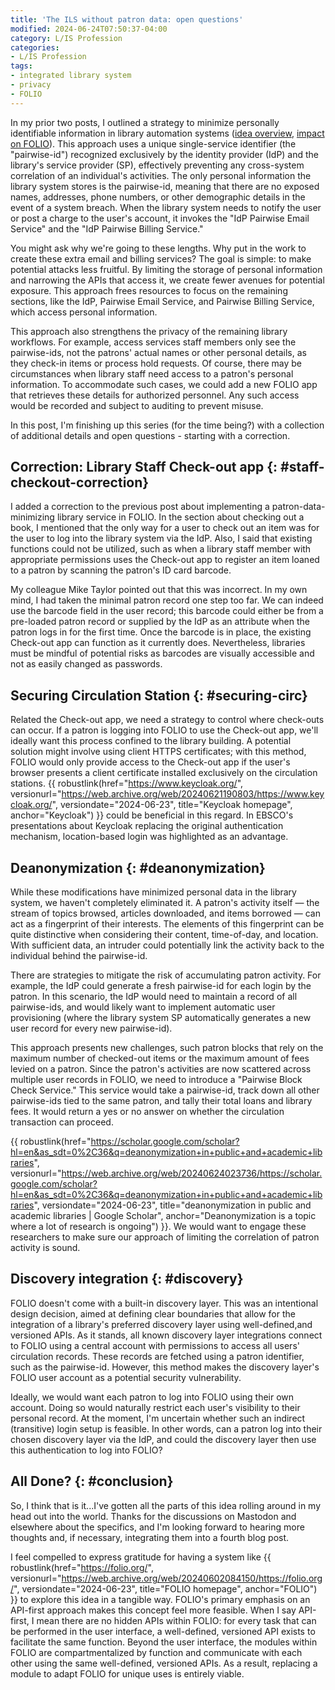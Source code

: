 ```yaml
---
title: 'The ILS without patron data: open questions'
modified: 2024-06-24T07:50:37-04:00
category: L/IS Profession
categories:
- L/IS Profession
tags:
- integrated library system
- privacy
- FOLIO
---
```

In my prior two posts, I outlined a strategy to minimize personally identifiable information in library automation systems ([idea overview](https://dltj.org/article/ils-without-patron-data/), [impact on FOLIO](https://dltj.org/article/ils-without-patron-data-folio/)). This approach uses a unique single-service identifier (the "pairwise-id") recognized exclusively by the identity provider (IdP) and the library's service provider (SP), effectively preventing any cross-system correlation of an individual's activities. The only personal information the library system stores is the pairwise-id, meaning that there are no exposed names, addresses, phone numbers, or other demographic details in the event of a system breach. When the library system needs to notify the user or post a charge to the user's account, it invokes the "IdP Pairwise Email Service" and the "IdP Pairwise Billing Service."

You might ask why we're going to these lengths. Why put in the work to create these extra email and billing services? The goal is simple: to make potential attacks less fruitful. By limiting the storage of personal information and narrowing the APIs that access it, we create fewer avenues for potential exposure. This approach frees resources to focus on the remaining sections, like the IdP, Pairwise Email Service, and Pairwise Billing Service, which access personal information.

This approach also strengthens the privacy of the remaining library workflows. For example, access services staff members only see the pairwise-ids, not the patrons' actual names or other personal details, as they check-in items or process hold requests. Of course, there may be circumstances when library staff need access to a patron's personal information. To accommodate such cases, we could add a new FOLIO app that retrieves these details for authorized personnel. Any such access would be recorded and subject to auditing to prevent misuse.

In this post, I'm finishing up this series (for the time being?) with a collection of additional details and open questions - starting with a correction.


## Correction: Library Staff Check-out app {: #staff-checkout-correction}
I added a correction to the previous post about implementing a patron-data-minimizing library service in FOLIO. In the section about checking out a book, I mentioned that the only way for a user to check out an item was for the user to log into the library system via the IdP. Also, I said that existing functions could not be utilized, such as when a library staff member with appropriate permissions uses the Check-out app to register an item loaned to a patron by scanning the patron's ID card barcode.

My colleague Mike Taylor pointed out that this was incorrect. In my own mind, I had taken the minimal patron record one step too far. We can indeed use the barcode field in the user record; this barcode could either be from a pre-loaded patron record or supplied by the IdP as an attribute when the patron logs in for the first time. Once the barcode is in place, the existing Check-out app can function as it currently does. Nevertheless, libraries must be mindful of potential risks as barcodes are visually accessible and not as easily changed as passwords.


## Securing Circulation Station {: #securing-circ}
Related the Check-out app, we need a strategy to control where check-outs can occur. If a patron is logging into FOLIO to use the Check-out app, we'll ideally want this process confined to the library building. A potential solution might involve using client HTTPS certificates; with this method, FOLIO would only provide access to the Check-out app if the user's browser presents a client certificate installed exclusively on the circulation stations. {{ robustlink(href="https://www.keycloak.org/", versionurl="https://web.archive.org/web/20240621190803/https://www.keycloak.org/", versiondate="2024-06-23", title="Keycloak homepage", anchor="Keycloak") }} could be beneficial in this regard. In EBSCO's presentations about Keycloak replacing the original authentication mechanism, location-based login was highlighted as an advantage.


## Deanonymization {: #deanonymization}
While these modifications have minimized personal data in the library system, we haven't completely eliminated it. A patron's activity itself — the stream of topics browsed, articles downloaded, and items borrowed — can act as a fingerprint of their interests. The elements of this fingerprint can be quite distinctive when considering their content, time-of-day, and location. With sufficient data, an intruder could potentially link the activity back to the individual behind the pairwise-id.

There are strategies to mitigate the risk of accumulating patron activity. For example, the IdP could generate a fresh pairwise-id for each login by the patron. In this scenario, the IdP would need to maintain a record of all pairwise-ids, and would likely want to implement automatic user provisioning (where the library system SP automatically generates a new user record for every new pairwise-id). 

This approach presents new challenges, such patron blocks that rely on the maximum number of checked-out items or the maximum amount of fees levied on a patron. Since the patron's activities are now scattered across multiple user records in FOLIO, we need to introduce a "Pairwise Block Check Service." This service would take a pairwise-id, track down all other pairwise-ids tied to the same patron, and tally their total loans and library fees. It would return a yes or no answer on whether the circulation transaction can proceed.

{{ robustlink(href="https://scholar.google.com/scholar?hl=en&as_sdt=0%2C36&q=deanonymization+in+public+and+academic+libraries", versionurl="https://web.archive.org/web/20240624023736/https://scholar.google.com/scholar?hl=en&as_sdt=0%2C36&q=deanonymization+in+public+and+academic+libraries", versiondate="2024-06-23", title="deanonymization in public and academic libraries | Google Scholar", anchor="Deanonymization is a topic where a lot of research is ongoing") }}. We would want to engage these researchers to make sure our approach of limiting the correlation of patron activity is sound.


## Discovery integration {: #discovery}
FOLIO doesn't come with a built-in discovery layer. This was an intentional design decision, aimed at defining clear boundaries that allow for the integration of a library's preferred discovery layer using well-defined,and versioned APIs. As it stands, all known discovery layer integrations connect to FOLIO using a central account with permissions to access all users' circulation records. These records are fetched using a patron identifier, such as the pairwise-id. However, this method makes the discovery layer's FOLIO user account as a potential security vulnerability.

Ideally, we would want each patron to log into FOLIO using their own account. Doing so would naturally restrict each user's visibility to their personal record. At the moment, I'm uncertain whether such an indirect (transitive) login setup is feasible. In other words, can a patron log into their chosen discovery layer via the IdP, and could the discovery layer then use this authentication to log into FOLIO?


## All Done? {: #conclusion}
So, I think that is it...I've gotten all the parts of this idea rolling around in my head out into the world. Thanks for the discussions on Mastodon and elsewhere about the specifics, and I'm looking forward to hearing more thoughts and, if necessary, integrating them into a fourth blog post.

I feel compelled to express gratitude for having a system like {{ robustlink(href="https://folio.org/", versionurl="https://web.archive.org/web/20240602084150/https://folio.org/", versiondate="2024-06-23", title="FOLIO homepage", anchor="FOLIO") }} to explore this idea in a tangible way. FOLIO's primary emphasis on an API-first approach makes this concept feel more feasible. When I say API-first, I mean there are no hidden APIs within FOLIO: for every task that can be performed in the user interface, a well-defined, versioned API exists to facilitate the same function. Beyond the user interface, the modules within FOLIO are compartmentalized by function and communicate with each other using the same well-defined, versioned APIs. As a result, replacing a module to adapt FOLIO for unique uses is entirely viable.